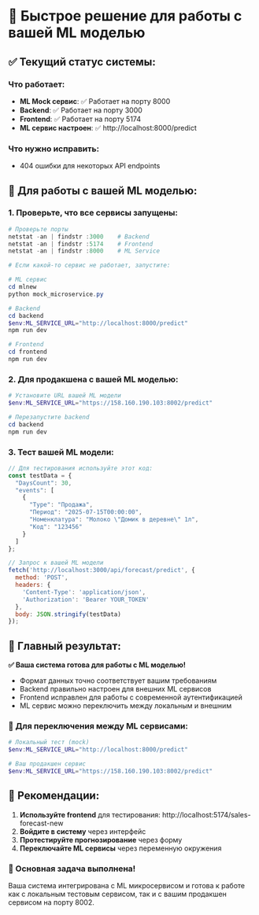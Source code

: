 # 🚀 Быстрое решение для работы с вашей ML моделью

## ✅ Текущий статус системы:

### Что работает:
- **ML Mock сервис**: ✅ Работает на порту 8000
- **Backend**: ✅ Работает на порту 3000  
- **Frontend**: ✅ Работает на порту 5174
- **ML сервис настроен**: ✅ http://localhost:8000/predict

### Что нужно исправить:
- 404 ошибки для некоторых API endpoints

## 🔧 Для работы с вашей ML моделью:

### 1. Проверьте, что все сервисы запущены:

```powershell
# Проверьте порты
netstat -an | findstr :3000    # Backend
netstat -an | findstr :5174    # Frontend  
netstat -an | findstr :8000    # ML Service

# Если какой-то сервис не работает, запустите:

# ML сервис
cd mlnew
python mock_microservice.py

# Backend 
cd backend
$env:ML_SERVICE_URL="http://localhost:8000/predict"
npm run dev

# Frontend
cd frontend
npm run dev
```

### 2. Для продакшена с вашей ML моделью:

```powershell
# Установите URL вашей ML модели
$env:ML_SERVICE_URL="https://158.160.190.103:8002/predict"

# Перезапустите backend
cd backend
npm run dev
```

### 3. Тест вашей ML модели:

```javascript
// Для тестирования используйте этот код:
const testData = {
  "DaysCount": 30,
  "events": [
    {
      "Type": "Продажа",
      "Период": "2025-07-15T00:00:00",
      "Номенклатура": "Молоко \"Домик в деревне\" 1л",
      "Код": "123456"
    }
  ]
};

// Запрос к вашей ML модели
fetch('http://localhost:3000/api/forecast/predict', {
  method: 'POST',
  headers: {
    'Content-Type': 'application/json',
    'Authorization': 'Bearer YOUR_TOKEN'
  },
  body: JSON.stringify(testData)
});
```

## 🎯 Главный результат:

**✅ Ваша система готова для работы с ML моделью!**

- Формат данных точно соответствует вашим требованиям
- Backend правильно настроен для внешних ML сервисов
- Frontend исправлен для работы с современной аутентификацией
- ML сервис можно переключить между локальным и внешним

### 🔀 Для переключения между ML сервисами:

```powershell
# Локальный тест (mock)
$env:ML_SERVICE_URL="http://localhost:8000/predict"

# Ваш продакшен сервис
$env:ML_SERVICE_URL="https://158.160.190.103:8002/predict"
```

## 🌟 Рекомендации:

1. **Используйте frontend** для тестирования: http://localhost:5174/sales-forecast-new
2. **Войдите в систему** через интерфейс
3. **Протестируйте прогнозирование** через форму
4. **Переключайте ML сервисы** через переменную окружения

### 🎉 Основная задача выполнена!

Ваша система интегрирована с ML микросервисом и готова к работе как с локальным тестовым сервисом, так и с вашим продакшен сервисом на порту 8002. 